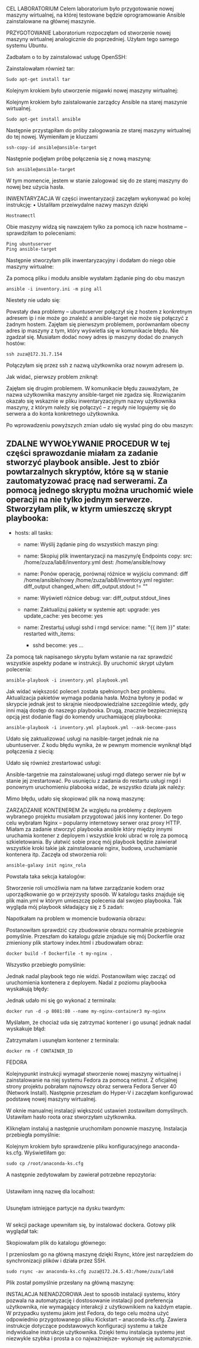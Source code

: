 CEL LABORATORIUM
Celem laboratorium było przygotowanie nowej maszyny wirtualnej, na której testowane będzie oprogramowanie Ansible zainstalowane na głównej maszynie.

PRZYGOTOWANIE
Laboratorium rozpoczęłam od stworzenie nowej maszyny wirtualnej analogicznie do poprzedniej. Użyłam tego samego systemu Ubuntu.
 
Zadbałam o to by zainstalować usługę OpenSSH:
 
Zainstalowałam również tar:
```
Sudo apt-get install tar
```
 
Kolejnym krokiem było utworzenie migawki nowej maszyny wirtualnej:
 
Kolejnym krokiem było zaistalowanie zarządcy Ansible na starej maszynie wirtualnej.
```
Sudo apt-get install ansible
```
 
Następnie przystąpiłam do próby zalogowania ze starej maszyny wirtualnej do tej nowej.
Wymieniłam je kluczami
```
ssh-copy-id ansible@ansible-target
```
 
Następnie podjęłam próbę połączenia się z nową maszyną:
```
Ssh ansible@ansible-target
```
 
 
W tym momencie, jestem w stanie zalogować się do ze starej maszyny do nowej bez użycia hasła.

INWENTARYZACJA
W części inwentaryzacji zaczęłam wykonywać po kolej instrukcję:
•	Ustaliłam przeiwydalne nazwy maszyn dzięki
```
Hostnamectl
```
 
 
Obie maszyny widzą się nawzajem tylko za pomocą ich nazw hostname – sprawdziłam to poleceniami:
```
Ping ubuntuserver
Ping ansible-target
```
 
 
Następnie stworzyłam plik inwentaryzacyjny i dodałam do niego obie maszyny wirtualne:
 
Za pomocą pliku i modułu ansible wysłałam żądanie ping do obu maszyn 
```
ansible -i inventory.ini -m ping all
```
Niestety nie udało się:
 
Powstały dwa problemy – ubuntuserver połączył się z hostem z konkretnym adresem ip i nie może go znaleźć a ansible-target nie może się połączyć z żadnym hostem.
Zajęłam się pierwszym problemem, porównanłam obecny adres ip maszyny z tym, który wyświetla się w komunikacie błędu. Nie zgadzał się. Musiałam dodać nowy adres ip maszyny dodać do znanych hostów:
```
ssh zuza@172.31.7.154
```
Połączyłam się przez ssh z nazwą użytkownika oraz nowym adresem ip.
 
Jak widać, pierwszy problem zniknął:
 
Zajęłam się drugim problemem. W komunikacie błędu zauważyłam, że nazwa użytkownika maszyny ansible-target nie zgadza się. Rozwiązanim okazało się wskaznie w pliku inwentaryzacyjnym nazwy użytkownika maszyny, z którym należy się połączyć – z reguły nie logujemy się do serwera a do konta konkretnego użytkownika.
 
Po wprowadzeniu powyższych zmian udało się wysłać ping do obu maszyn:
 

ZDALNE WYWOŁYWANIE PROCEDUR
W tej części sprawozdanie miałam za zadanie stworzyć playbook ansible. Jest to zbiór powtarzalnych skryptów, które są w stanie zautomatyzować pracę nad serwerami. Za pomocą jednego skryptu można uruchomić wiele operacji na nie tylko jednym serwerze.
Stworzyłam plik, w ktyrm umieszczę skrypt playbooka:
---
- hosts: all
  tasks:
    - name: Wyślij żądanie ping do wszystkich maszyn
      ping:

    - name: Skopiuj plik inwentaryzacji na maszyny/ę Endpoints
      copy:
        src: /home/zuza/lab8/inventory.yml
        dest: /home/ansible/nowy

    - name: Ponów operację, porównaj różnice w wyjściu
      command: diff /home/ansible/nowy /home/zuza/lab8/inventory.yml
      register: diff_output
      changed_when: diff_output.stdout != ""

    - name: Wyświetl różnice
      debug:
        var: diff_output.stdout_lines

    - name: Zaktualizuj pakiety w systemie
      apt:
        upgrade: yes
        update_cache: yes
      become: yes

    - name: Zrestartuj usługi sshd i rngd
      service:
        name: "{{ item }}"
        state: restarted
      with_items:
        - sshd
      become: yes
...

Za pomocą tak napisanego skryptu byłam wstanie na raz sprawdzić wszystkie aspekty podane w instrukcji.
By uruchomić skrypt użyłam polecenia:
```
ansible-playbook -i inventory.yml playbook.yml
```
 
Jak widać większość poleceń została spełnionych bez problemu.
Aktualizacja pakietów wymaga podania hasła. Można byłony je podać w skrypcie jednak jest to skrajnie nieodpowiedzialne szczególnie wtedy, gdy inni mają dostęp do naszego playbooka.
Drugą, znacznie bezpieczniejszą opcją jest dodanie flagi do komendy uruchamiającej playbooka:
```
ansible-playbook -i inventory.yml playbook.yml --ask-become-pass
```
Udało się zaktualizować usługi na nasible-target jednak nie na ubuntuserver. Z kodu błędu wynika, że w pewnym momencie wyniknął błąd połączenia z siecią:
 
Udało się również zrestartować usługi:
 
Ansible-targetnie ma zainstalowanej usługi rngd dlatego serwer nie był w stanie jej zrestartować.
Po usunięciu z zadania do restartu usługi rngd i ponownym uruchomieniu plabooka widać, że wszystko działa jak należy:
 
Mimo błędu, udało się skopiować plik na nową maszynę:
 
 

ZARZĄDZANIE KONTENEREM
Ze względu na problemy z deployem wybranego projektu musiałam przygotować jakiś inny kontener. Do tego celu wybrałam Nginx – popularny internetowy serwer oraz proxy HTTP. 
Miałam za zadanie stworzyć playbooka ansible który między innymi uruchamia kontener z deployem i wszystkie kroki ubrać w rolę za pomocą szkieletowania. 
By ułatwić sobie pracę mój playbook będzie zaiwierał wszystkie kroki takie jak zainstalowanie nginx, budowa, uruchamianie kontenera itp.
Zaczęła od stworzenia roli:
```
ansible-galaxy init nginx_rola
```
 
Powstała taka sekcja katalogów:
 
Stworzenie roli umożliwia nam na łatwe zarządzanie kodem oraz uporządkowanie go w przejrzysty sposób.
W katalogu tasks znajduje się plik main.yml w którym umieszczę polecenia dal swojeo playbooka.
Tak wygląda mój playbook składający się z 5 zadań:
 
Napotkałam na problem w momencie budowania obrazu:
 
Postanowiłam sprawdzić czy zbudowanie obrazu normalnie przebiegnie pomyślnie. Przeszłam do katalogu gdzie znjaduje się mój Dockerfile oraz zmieniony plik startowy index.html i zbudowałam obraz:
```
docker build -f Dockerfile -t my-nginx .
```
 
Wszystko przebiegło pomyślnie:
 
Jednak nadal playbook tego nie widzi. Postanowiłam więc zacząć od uruchomienia kontenera z deployem.
Nadal z poziomu playbooka wyskakują błędy:

 Jednak udało mi się go wykonać z terminala:
```
docker run -d -p 8081:80 --name my-nginx-container3 my-nginx
```
 
Myślałam, że chociaż uda się zatrzymać kontener i go usunąć jednak nadal wyskakuje błąd:
 
Zatrzymałam i usunęłam kontener z terminala:
```
docker rm -f CONTAINER_ID
```
 

FEDORA

Kolejnypunkt instrukcji wymagał stworzenie nowej maszyny wirtualnej i zainstalowanie na niej systemu Fedora za pomocą netinst.
Z oficjalnej strony projektu pobrałam najnowszy obraz serwera Fedora Server 40 (Network Install). Następnie przeszłam do Hyper-V i zaczęłam konfigurować podstawę nowej maszyny wirtualnej.
 
W oknie manualnej instalacji większość ustawień zostawiłam domyślnych. Ustawiłam hasło roota oraz stworzyłam użytkownika.
 
Kliknęłam instaluj a następnie uruchomiłam ponownie maszynę.
Instalacja przebiegła pomyślnie:
 
Kolejnym krokiem było sprawdzenie pliku konfiguracyjnego anaconda-ks.cfg. Wyświetliłam go:
```
sudo cp /root/anaconda-ks.cfg
```
A następnie zedytowałam by zawierał potrzebne repozytoria:
```
```
Ustawiłam inną nazwę dla localhost:
```

```
Usunęłam istniejące partycje na dysku twardym:
```

```
W sekcji package upewniłam się, by instalować dockera.
Gotowy plik wyglądał tak:
 
Skopiowałam plik do katalogu głównego:
 
I przeniosłam go na główną maszynę dzięki Rsync, które jest narzędziem do synchronizacji plików i działa przez SSH.
 
 
```
sudo rsync -av anaconda-ks.cfg zuza@172.24.5.43:/home/zuza/lab8
```
Plik został pomyślnie przesłany na główną maszynę:
  

INSTALACJA NIENADZOROWA
Jest to sposób instalacji systemu, który pozwala na automatyzację i dostosowanie instalacji pod preferencja użytkownika, nie wymagający interakcji z użytkownikiem na każdym etapie. W przypadku systemu jakim jest Fedora, do tego celu można użyć odpowiednio przygotowanego pliku Kickstart – anaconda-ks.cfg. Zawiera instrukcje dotyczące podstawowych konfiguracji systemu a także indywidualne instrukcje użytkownika. Dzięki temu instalacja systemu jest niezwykle szybka i prosta a co najważniejsze- wykonuje się automatycznie.
